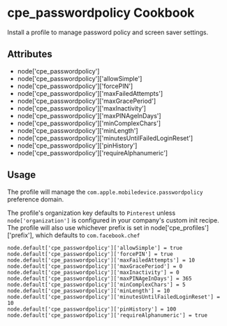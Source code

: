cpe_passwordpolicy Cookbook
========================
Install a profile to manage password policy and screen saver settings.


Attributes
----------
* node['cpe_passwordpolicy']
* node['cpe_passwordpolicy']['allowSimple']
* node['cpe_passwordpolicy']['forcePIN']
* node['cpe_passwordpolicy']['maxFailedAttempts']
* node['cpe_passwordpolicy']['maxGracePeriod']
* node['cpe_passwordpolicy']['maxInactivity']
* node['cpe_passwordpolicy']['maxPINAgeInDays']
* node['cpe_passwordpolicy']['minComplexChars']
* node['cpe_passwordpolicy']['minLength']
* node['cpe_passwordpolicy']['minutesUntilFailedLoginReset']
* node['cpe_passwordpolicy']['pinHistory']
* node['cpe_passwordpolicy']['requireAlphanumeric']

Usage
-----
The profile will manage the `com.apple.mobiledevice.passwordpolicy` preference domain.

The profile's organization key defaults to `Pinterest` unless `node['organization']` is
configured in your company's custom init recipe. The profile will also use
whichever prefix is set in node['cpe_profiles']['prefix'], which defaults to `com.facebook.chef`


    node.default['cpe_passwordpolicy']['allowSimple'] = true
    node.default['cpe_passwordpolicy']['forcePIN'] = true
    node.default['cpe_passwordpolicy']['maxFailedAttempts'] = 10
    node.default['cpe_passwordpolicy']['maxGracePeriod'] = 0
    node.default['cpe_passwordpolicy']['maxInactivity'] = 0
    node.default['cpe_passwordpolicy']['maxPINAgeInDays'] = 365
    node.default['cpe_passwordpolicy']['minComplexChars'] = 5
    node.default['cpe_passwordpolicy']['minLength'] = 10
    node.default['cpe_passwordpolicy']['minutesUntilFailedLoginReset'] = 10
    node.default['cpe_passwordpolicy']['pinHistory'] = 100
    node.default['cpe_passwordpolicy']['requireAlphanumeric'] = true
